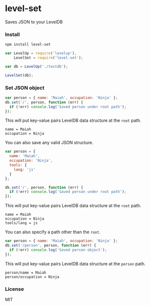 level-set
=========

Saves JSON to your LevelDB

### Install
```bash
npm install level-set
```

```js
var LevelUp = require('levelup'),
    LevelSet = require('level-set');

var db = LevelUp('./testdb');

LevelSet(db);
```

### Set JSON object
```js
var person = { name: 'Maiah', occupation: 'Ninja' };
db.set('/', person, function (err) {
  if (!err) console.log('Saved person under root path');
});
```

This will put key-value pairs LevelDB data structure at the `root` path.
```
name = Maiah
occupation = Ninja
```

You can also save any valid JSON structure.
```js
var person = {
  name: 'Maiah',
  occupation: 'Ninja',
  tools: {
    lang: 'js'
  }
};

db.set('/', person, function (err) {
  if (!err) console.log('Saved person under root path');
});

```

This will put key-value pairs LevelDB data structure at the `root` path.
```
name = Maiah
occupation = Ninja
tools/lang = js
```

You can also specify a path other than the `root`.
```js
var person = { name: 'Maiah', occupation: 'Ninja' };
db.set('/person', person, function (err) {
  if (!err) console.log('Saved person object');
});

```

This will put key-value pairs LevelDB data structure at the `person` path.
```
person/name = Maiah
person/occupation = Ninja
```

### License
MIT